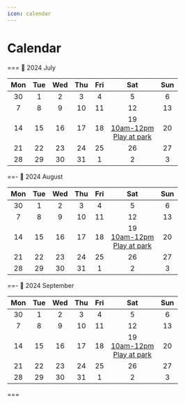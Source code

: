 ```yaml
---
icon: calendar
---
```


# Calendar

=== :calendar: 2024 July

|Mon|Tue|Wed|Thu|Fri|Sat|Sun|
|:-:|:-:|:-:|:-:|:-:|:-:|:-:|
|30|1|2|3|4|5|6|
|7|8|9|10|11|12|13|
|14|15|16|17|18|19<br>[10am-12pm<br>Play at park](20240719-playatpark.md)|20|
|21|22|23|24|25|26|27|
|28|29|30|31|1|2|3|

==- :calendar: 2024 August

|Mon|Tue|Wed|Thu|Fri|Sat|Sun|
|:-:|:-:|:-:|:-:|:-:|:-:|:-:|
|30|1|2|3|4|5|6|
|7|8|9|10|11|12|13|
|14|15|16|17|18|19<br>[10am-12pm<br>Play at park](20240719-playatpark.md)|20|
|21|22|23|24|25|26|27|
|28|29|30|31|1|2|3|

==- :calendar: 2024 September 

|Mon|Tue|Wed|Thu|Fri|Sat|Sun|
|:-:|:-:|:-:|:-:|:-:|:-:|:-:|
|30|1|2|3|4|5|6|
|7|8|9|10|11|12|13|
|14|15|16|17|18|19<br>[10am-12pm<br>Play at park](20240719-playatpark.md)|20|
|21|22|23|24|25|26|27|
|28|29|30|31|1|2|3|

===
